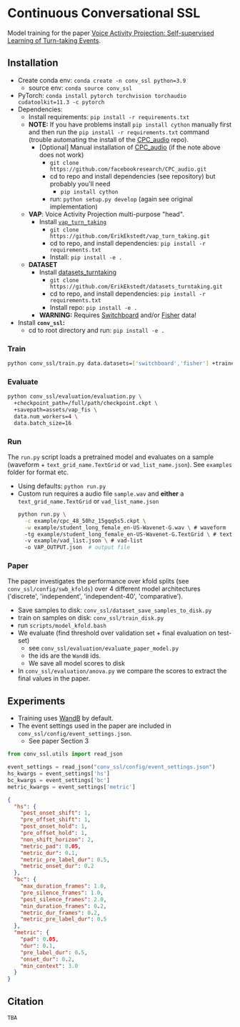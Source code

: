 # Continuous Conversational SSL

Model training for the paper [Voice Activity Projection: Self-supervised Learning of Turn-taking Events](https://arxiv.org/abs/2205.09812).


## Installation

* Create conda env: `conda create -n conv_ssl python=3.9`
  - source env: `conda source conv_ssl`
* PyTorch: `conda install pytorch torchvision torchaudio cudatoolkit=11.3 -c pytorch`
* Dependencies: 
  * Install requirements: `pip install -r requirements.txt`
  * **NOTE:** If you have problems install `pip install cython` manually first and then run the `pip install -r requirements.txt` command (trouble automating the install of the [CPC_audio](https://github.com/facebookresearch/CPC_audio) repo).
    * [Optional] Manual installation of [CPC_audio](https://github.com/facebookresearch/CPC_audio) (if the note above does not work)
      * `git clone https://github.com/facebookresearch/CPC_audio.git`
      * cd to repo and install dependencies (see repository) but probably you'll need
        * `pip install cython`
      * run: `python setup.py develop`  (again see original implementation)
  * **VAP**: Voice Activity Projection multi-purpose "head".
    * Install [`vap_turn_taking`](https://github.com/ErikEkstedt/vap_turn_taking)
      * `git clone https://github.com/ErikEkstedt/vap_turn_taking.git`
      * cd to repo, and install dependencies: `pip install -r requirements.txt`
      * Install: `pip install -e .`
  * **DATASET**
    * Install [datasets_turntaking](https://github.com/ErikEkstedt/datasets_turntaking)
      * `git clone https://github.com/ErikEkstedt/datasets_turntaking.git`
      * cd to repo, and install dependencies: `pip install -r requirements.txt`
      * Install repo: `pip install -e .`
    * **WARNING:** Requires [Switchboard](https://catalog.ldc.upenn.edu/LDC97S62) and/or [Fisher](https://catalog.ldc.upenn.edu/LDC2004S13) data!
* Install **`conv_ssl`:** 
  * cd to root directory and run: `pip install -e .`

### Train

```bash
python conv_ssl/train.py data.datasets=['switchboard','fisher'] +trainer.val_check_interval=0.5 early_stopping.patience=20
```

### Evaluate

```bash
python conv_ssl/evaluation/evaluation.py \
  +checkpoint_path=/full/path/checkpoint.ckpt \
  +savepath=assets/vap_fis \
  data.num_workers=4 \
  data.batch_size=16 
```


### Run

The `run.py` script loads a pretrained model and evaluates on a sample (waveform + `text_grid_name.TextGrid` or `vad_list_name.json`). See `examples` folder for format etc.

* Using defaults: `python run.py`
* Custom run requires a audio file `sample.wav` and **either** a `text_grid_name.TextGrid` or `vad_list_name.json`
  ```bash
  python run.py \
    -c example/cpc_48_50hz_15gqq5s5.ckpt \
    -w example/student_long_female_en-US-Wavenet-G.wav \ # waveform
    -tg example/student_long_female_en-US-Wavenet-G.TextGrid \ # text grid
    -v example/vad_list.json \ # vad-list
    -o VAP_OUTPUT.json  # output file
  ```


### Paper

The paper investigates the performance over kfold splits (see `conv_ssl/config/swb_kfolds`) over 4 different model architectures ('discrete', 'independent', 'independent-40', 'comparative').
* Save samples to disk: `conv_ssl/dataset_save_samples_to_disk.py` 
* train on samples on disk: `conv_ssl/train_disk.py` 
* run `scripts/model_kfold.bash`
* We evaluate (find threshold over validation set + final evaluation on test-set)
  - see `conv_ssl/evaluation/evaluate_paper_model.py`
  - the ids are the `WandB` ids.
  - We save all model scores to disk
* In `conv_ssl/evaluation/anova.py` we compare the scores to extract the final values in the paper.

## Experiments

* Training uses [WandB](https://wandb.ai) by default.
* The event settings used in the paper are included in `conv_ssl/config/event_settings.json`.
  - See paper Section 3

```python
from conv_ssl.utils import read_json

event_settings = read_json("conv_ssl/config/event_settings.json")
hs_kwargs = event_settings['hs']
bc_kwargs = event_settings['bc']
metric_kwargs = event_settings['metric']
```

```json
{
  "hs": {
    "post_onset_shift": 1,
    "pre_offset_shift": 1,
    "post_onset_hold": 1,
    "pre_offset_hold": 1,
    "non_shift_horizon": 2,
    "metric_pad": 0.05,
    "metric_dur": 0.1,
    "metric_pre_label_dur": 0.5,
    "metric_onset_dur": 0.2
  },
  "bc": {
    "max_duration_frames": 1.0,
    "pre_silence_frames": 1.0,
    "post_silence_frames": 2.0,
    "min_duration_frames": 0.2,
    "metric_dur_frames": 0.2,
    "metric_pre_label_dur": 0.5
  },
  "metric": {
    "pad": 0.05,
    "dur": 0.1,
    "pre_label_dur": 0.5,
    "onset_dur": 0.2,
    "min_context": 3.0
  }
}
```


## Citation

```latex
TBA
```
